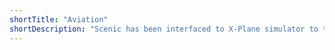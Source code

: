 ```yaml
---
shortTitle: "Aviation"
shortDescription: "Scenic has been interfaced to X-Plane simulator to test, debug, and design Boeing’s Taxi-Net to automate airplane taxing on ground airways (link to the literature)."
---
```

